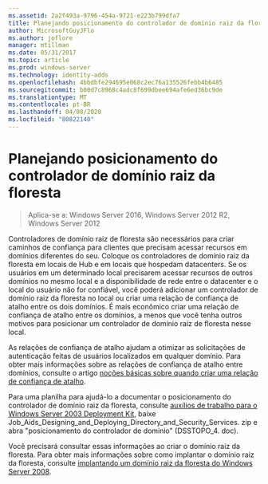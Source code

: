 ```yaml
---
ms.assetid: 2a2f493a-9796-454a-9721-e223b799dfa7
title: Planejando posicionamento do controlador de domínio raiz da floresta
author: MicrosoftGuyJFlo
ms.author: joflore
manager: mtillman
ms.date: 05/31/2017
ms.topic: article
ms.prod: windows-server
ms.technology: identity-adds
ms.openlocfilehash: 4bbdbfe294695e068c2ec76a135526febb4b6485
ms.sourcegitcommit: b00d7c8968c4adc8f699dbee694afe6ed36bc9de
ms.translationtype: MT
ms.contentlocale: pt-BR
ms.lasthandoff: 04/08/2020
ms.locfileid: "80822140"
---
```

# <a name="planning-forest-root-domain-controller-placement"></a>Planejando posicionamento do controlador de domínio raiz da floresta

>Aplica-se a: Windows Server 2016, Windows Server 2012 R2, Windows Server 2012

Controladores de domínio raiz de floresta são necessários para criar caminhos de confiança para clientes que precisam acessar recursos em domínios diferentes do seu. Coloque os controladores de domínio raiz da floresta em locais de Hub e em locais que hospedam datacenters. Se os usuários em um determinado local precisarem acessar recursos de outros domínios no mesmo local e a disponibilidade de rede entre o datacenter e o local do usuário não for confiável, você poderá adicionar um controlador de domínio raiz da floresta no local ou criar uma relação de confiança de atalho entre os dois domínios. É mais econômico criar uma relação de confiança de atalho entre os domínios, a menos que você tenha outros motivos para posicionar um controlador de domínio raiz de floresta nesse local.  
  
As relações de confiança de atalho ajudam a otimizar as solicitações de autenticação feitas de usuários localizados em qualquer domínio. Para obter mais informações sobre as relações de confiança de atalho entre domínios, consulte o artigo [noções básicas sobre quando criar uma relação de confiança de atalho](https://go.microsoft.com/fwlink/?LinkId=107061).  
  
Para uma planilha para ajudá-lo a documentar o posicionamento do controlador de domínio raiz da floresta, consulte [auxílios de trabalho para o Windows Server 2003 Deployment Kit](https://go.microsoft.com/fwlink/?LinkID=102558), baixe Job_Aids_Designing_and_Deploying_Directory_and_Security_Services. zip e abra "posicionamento do controlador de domínio" (DSSTOPO_4. doc).  
  
Você precisará consultar essas informações ao criar o domínio raiz da floresta. Para obter mais informações sobre como implantar o domínio raiz da floresta, consulte [implantando um domínio raiz da floresta do Windows Server 2008](https://technet.microsoft.com/library/cc731174.aspx).  

